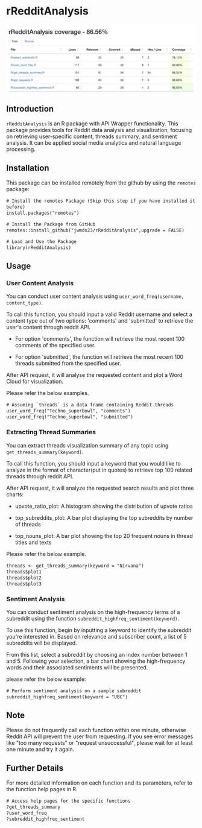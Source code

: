 # rRedditAnalysis
![Coverage Report](coverage_report.png)

## Introduction

`rRedditAnalysis` is an R package with API Wrapper functionality. This package provides tools for Reddit data analysis and visualization, focusing on retrieving user-specific content, threads summary, and sentiment analysis. It can be applied social media analytics and natural language processing.

## Installation

This package can be installed remotely from the github by using the `remotes` package:

```{r, eval=FALSE}
# Install the remotes Package (Skip this step if you have installed it before)
install.packages("remotes")
```

```{r, eval=FALSE}
# Install the Package from GitHub
remotes::install_github("jwmds23/rRedditAnalysis",upgrade = FALSE)
```

```{r}
# Load and Use the Package
library(rRedditAnalysis)
```

## Usage

### User Content Analysis

You can conduct user content analysis using `user_word_freq(username, content_type)`.

To call this function, you should input a valid Reddit username and select a content type out of two options: 'comments' and 'submitted' to retrieve the user's content through reddit API.

-   For option 'comments', the function will retrieve the most recent 100 comments of the specified user.

-   For option 'submitted', the function will retrieve the most recent 100 threads submitted from the specified user.

After API request, it will analyse the requested content and plot a Word Cloud for visualization.

Please refer the below examples.

```{r word-freq, warning=FALSE}
# Assuming `threads` is a data frame containing Reddit threads
user_word_freq("Techno_superbowl", "comments")
user_word_freq("Techno_superbowl", "submitted")
```

### Extracting Thread Summaries

You can extract threads visualization summary of any topic using `get_threads_summary(keyword)`.

To call this function, you should input a keyword that you would like to analyze in the format of character(put in quotes) to retrieve top 100 related threads through reddit API.

After API request, it will analyze the requested search results and plot three charts:

-   upvote_ratio_plot: A histogram showing the distribution of upvote ratios

-   top_subreddits_plot: A bar plot displaying the top subreddits by number of threads

-   top_nouns_plot: A bar plot showing the top 20 frequent nouns in thread titles and texts

Please refer the below example.

```{r get-threads-summary, warning=FALSE}
threads <- get_threads_summary(keyword = "Nirvana")
threads$plot1
threads$plot2
threads$plot3
```

### Sentiment Analysis

You can conduct sentiment analysis on the high-frequency terms of a subreddit using the function `subreddit_highfreq_sentiment(keyword)`.

To use this function, begin by inputting a keyword to identify the subreddit you're interested in. Based on relevance and subscriber count, a list of 5 subreddits will be displayed.

From this list, select a subreddit by choosing an index number between 1 and 5. Following your selection, a bar chart showing the high-frequency words and their associated sentiments will be presented.

please refer the below example:

```{r sentiment-analysis, warning=FALSE}
# Perform sentiment analysis on a sample subreddit
subreddit_highfreq_sentiment(keyword = "UBC")
```

## Note

Please do not frequently call each function within one minute, otherwise Reddit API will prevent the user from requesting. If you see error messages like "too many requests" or "request unsuccessful", please wait for at least one minute and try it again.

## Further Details

For more detailed information on each function and its parameters, refer to the function help pages in R.

```{r get-help, eval=FALSE}
# Access help pages for the specific functions
?get_threads_summary
?user_word_freq
?subreddit_highfreq_sentiment
```

